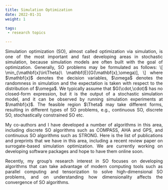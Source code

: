 ```yaml
---
title: Simulation Optimization
date: 2022-01-31
weight: 1

tags:
 - research topics

---
```


<!--more-->

<DIV align="justify">
Simulation optimization (SO), almost called optimization via simulation, is one of the most important and fast developing areas in stochastic simulation, because simulation models are often built with the goal of optimization. Generally, SO problems may be formulated as follows:
\[
\min_{\mathbf{x}\in\Theta}\ \mathbf{E}[G(\mathbf{x},\omega)],
\]
where $\mathbf{x}$ denotes the decision variables, $\omega$ denotes the randomness in simulation and the expectation is taken with respect to the distribution of $\omega$. We typically assume that $G(\cdot,\cdot)$ has no closed-form expression, but it is the output of a stochastic simulation model, and it can be observed by running simulation experiments at $\mathbf{x}$. The feasible region $\Theta$ may take different forms, resulting in different types of SO problems, e.g., continuous SO, discrete SO, stochastically constrained SO etc.

My co-authors and I have developed a number of algorithms in this area, including discrete SO algorithms such as COMPASS, AHA and GPS, and continuous SO algorithms such as STRONG. Here is the list of publications and preprints that we have in this area, including a recent review paper on surrogate-based simulation optimization. We are currently working on developing software packages and hope to have them online soon.

Recently, my group’s research interest in SO focuses on developing algorithms that can take advantage of modern computing tools such as parallel computing and tensorization to solve high-dimensional SO problems, and on understanding how dimensionality affects the convergence of SO algorithms.
</DIV>
